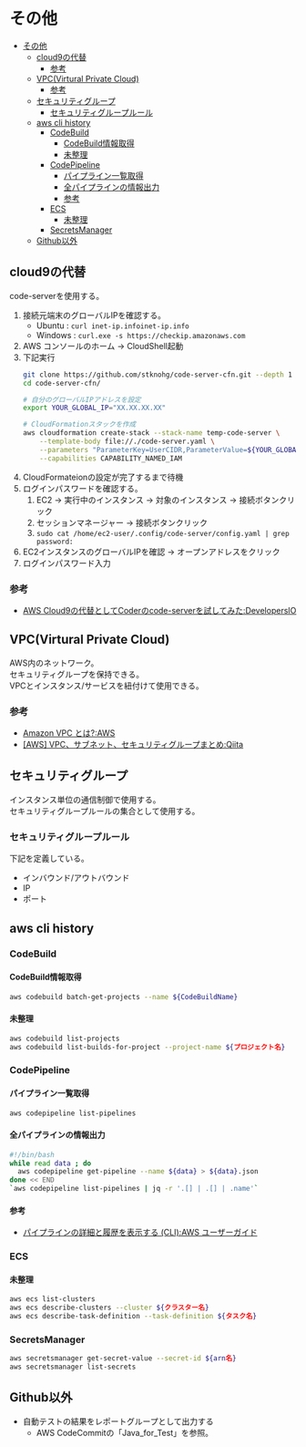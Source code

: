 # その他

- [その他](#その他)
  - [cloud9の代替](#cloud9の代替)
    - [参考](#参考)
  - [VPC(Virtural Private Cloud)](#vpcvirtural-private-cloud)
    - [参考](#参考-1)
  - [セキュリティグループ](#セキュリティグループ)
    - [セキュリティグループルール](#セキュリティグループルール)
  - [aws cli history](#aws-cli-history)
    - [CodeBuild](#codebuild)
      - [CodeBuild情報取得](#codebuild情報取得)
      - [未整理](#未整理)
    - [CodePipeline](#codepipeline)
      - [パイプライン一覧取得](#パイプライン一覧取得)
      - [全パイプラインの情報出力](#全パイプラインの情報出力)
      - [参考](#参考-2)
    - [ECS](#ecs)
      - [未整理](#未整理-1)
    - [SecretsManager](#secretsmanager)
  - [Github以外](#github以外)

## cloud9の代替

code-serverを使用する。

1. 接続元端末のグローバルIPを確認する。
    - Ubuntu : `curl inet-ip.infoinet-ip.info`
    - Windows : `curl.exe -s https://checkip.amazonaws.com`
2. AWS コンソールのホーム -> CloudShell起動
3. 下記実行
    ``` bash
    git clone https://github.com/stknohg/code-server-cfn.git --depth 1
    cd code-server-cfn/

    # 自分のグローバルIPアドレスを設定
    export YOUR_GLOBAL_IP="XX.XX.XX.XX"

    # CloudFormationスタックを作成
    aws cloudformation create-stack --stack-name temp-code-server \
        --template-body file://./code-server.yaml \
        --parameters "ParameterKey=UserCIDR,ParameterValue=${YOUR_GLOBAL_IP}/32" \
        --capabilities CAPABILITY_NAMED_IAM
    ```
4. CloudFormateionの設定が完了するまで待機
5. ログインパスワードを確認する。
    1. EC2 -> 実行中のインスタンス -> 対象のインスタンス -> 接続ボタンクリック
    2. セッションマネージャー -> 接続ボタンクリック
    3. `sudo cat /home/ec2-user/.config/code-server/config.yaml | grep password:`
6. EC2インスタンスのグローバルIPを確認 -> オープンアドレスをクリック
7. ログインパスワード入力

### 参考

- [AWS Cloud9の代替としてCoderのcode-serverを試してみた:DevelopersIO](https://dev.classmethod.jp/articles/use-code-server-as-temporary-cloud9-alternative/)

## VPC(Virtural Private Cloud)

AWS内のネットワーク。  
セキュリティグループを保持できる。  
VPCとインスタンス/サービスを紐付けて使用できる。

### 参考

- [Amazon VPC とは?:AWS](https://docs.aws.amazon.com/ja_jp/vpc/latest/userguide/what-is-amazon-vpc.html)
- [[AWS] VPC、サブネット、セキュリティグループまとめ:Qiita](https://qiita.com/melonattacker/items/145dd8763883cb922400)

## セキュリティグループ

インスタンス単位の通信制御で使用する。  
セキュリティグループルールの集合として使用する。

### セキュリティグループルール

下記を定義している。

- インバウンド/アウトバウンド
- IP
- ポート

## aws cli history

### CodeBuild

#### CodeBuild情報取得

``` sh
aws codebuild batch-get-projects --name ${CodeBuildName}
```

#### 未整理

``` bash
aws codebuild list-projects
aws codebuild list-builds-for-project --project-name ${プロジェクト名}
```

### CodePipeline

#### パイプライン一覧取得

``` sh
aws codepipeline list-pipelines
```

#### 全パイプラインの情報出力

``` sh 
#!/bin/bash
while read data ; do
  aws codepipeline get-pipeline --name ${data} > ${data}.json
done << END
`aws codepipeline list-pipelines | jq -r '.[] | .[] | .name'`
```

#### 参考

- [パイプラインの詳細と履歴を表示する (CLI):AWS ユーザーガイド](https://docs.aws.amazon.com/ja_jp/codepipeline/latest/userguide/pipelines-view-cli.html)

### ECS

#### 未整理

``` bash
aws ecs list-clusters
aws ecs describe-clusters --cluster ${クラスター名}
aws ecs describe-task-definition --task-definition ${タスク名}
```

### SecretsManager

``` bash
aws secretsmanager get-secret-value --secret-id ${arn名}
aws secretsmanager list-secrets
```

## Github以外

- 自動テストの結果をレポートグループとして出力する
  - AWS CodeCommitの「Java_for_Test」を参照。